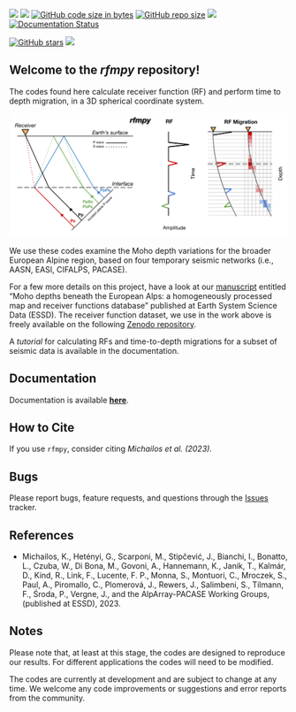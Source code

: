 [![](https://img.shields.io/github/last-commit/kemichai/rfmpy)]()
[![](https://img.shields.io/github/commit-activity/m/kemichai/rfmpy)]()
[![GitHub code size in bytes](https://img.shields.io/github/languages/code-size/kemichai/rfmpy)]()
[![GitHub repo size](https://img.shields.io/github/repo-size/kemichai/rfmpy)]()
[![](https://img.shields.io/github/license/kemichai/rfmpy)]()
[![Documentation Status](https://readthedocs.org/projects/rfmpy/badge/?version=latest)](https://rfmpy.readthedocs.io/en/latest/?badge=latest)

[![GitHub stars](https://img.shields.io/github/stars/kemichai/rfmpy?style=social)]()
[![](https://img.shields.io/github/forks/kemichai/rfmpy?style=social)]()

Welcome to the *rfmpy* repository! 
---
The codes found here calculate receiver function (RF) and 
perform time to depth migration, in a 3D spherical coordinate system. 

![My Image](docs/images/RFM_logo_alt.png)

We use these codes examine the Moho depth variations for the broader European
Alpine region, based on four temporary seismic networks (i.e., AASN, EASI, CIFALPS, PACASE).

For a few more details on this project, have a look at our 
[manuscript](https://essd.copernicus.org/articles/15/2117/2023/essd-15-2117-2023.html) entitled 
“Moho depths beneath the European Alps: a homogeneously processed map and receiver functions database” 
published at Earth System Science Data (ESSD). The receiver function dataset, we use in 
the work above is freely available on the following [Zenodo repository](https://zenodo.org/record/7695125).


A *tutorial* for calculating RFs and time-to-depth migrations for a
subset of seismic data is available in the documentation. 


Documentation
------------
Documentation is available **[here](https://rfmpy.readthedocs.io)**.


How to Cite
------------
If you use `rfmpy`, consider citing _Michailos et al. (2023)._

Bugs
------------
Please report bugs, feature requests, and questions through the [Issues](https://github.com/kemichai/rfmpy/issues "rfmpy Issues tracker") tracker.

References
------------
- Michailos, K., Hetényi, G., Scarponi, M., Stipčević, J., Bianchi, I., Bonatto, L.,
  Czuba, W., Di Bona, M., Govoni, A., Hannemann, K., Janik, T., Kalmár, D., Kind, R.,
  Link, F., Lucente, F. P., Monna, S., Montuori, C., Mroczek, S., Paul, A.,
  Piromallo, C., Plomerová, J., Rewers, J., Salimbeni, S., Tilmann, F., Środa, P.,
  Vergne, J., and the AlpArray-PACASE Working Groups, (published at ESSD), 2023.


Notes
------------
Please note that, at least at this stage, the codes are designed to reproduce our results.
For different applications the codes will need to be modified.

The codes are currently at development and are subject to 
change at any time. We welcome any code improvements or suggestions 
and error reports from the community. 
